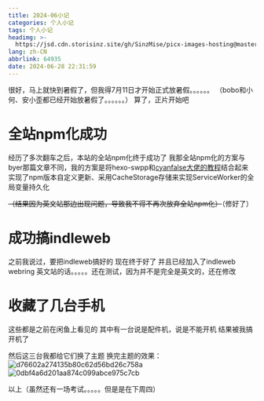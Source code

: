 ```yaml
---
title: 2024-06小记
categories: 个人小记
tags: 个人小记
headimg: >-
  https://jsd.cdn.storisinz.site/gh/SinzMise/picx-images-hosting@master/2024-06.361jrm7m2b.webp
lang: zh-CN
abbrlink: 64935
date: 2024-06-28 22:31:59
---
```

很好，马上就快到暑假了，但我得7月11日才开始正式放暑假。。。。。。
（bobo和小何、安小歪都已经开始放暑假了。。。。。。）
算了，正片开始吧
<!-- more -->
# 全站npm化成功
经历了多次翻车之后，本站的全站npm化终于成功了
我那全站npm化的方案与byer那篇文章不同，我的方案是将hexo-swpp和[cyanfalse大佬的教程](https://blog.eurekac.cn/p/d3c51290.html)结合起来
实现了npm版本自定义更新、采用CacheStorage存储来实现ServiceWorker的全局变量持久化

~~（结果因为英文站那边出现问题，导致我不得不再次放弃全站npm化）~~（修好了）

# 成功搞indleweb
之前我说过，要把indleweb搞好的
现在终于好了
并且已经加入了indleweb webring
英文站的话。。。。。还在测试，因为并不是完全是英文的，还在修改

# 收藏了几台手机
这些都是之前在闲鱼上看见的
其中有一台说是配件机，说是不能开机
结果被我搞开机了

然后这三台我都给它们换了主题
换完主题的效果：
![d76602a274135b80c62d56bd26c758a](https://jsd.cdn.storisinz.site/gh/SinzMise/picx-images-hosting@master/20240705/d76602a274135b80c62d56bd26c758a.4xuf2npsag.webp)
![0dbf4a6d201aa874c099abce975c7cb](https://jsd.cdn.storisinz.site/gh/SinzMise/picx-images-hosting@master/20240705/0dbf4a6d201aa874c099abce975c7cb.1lbp8a96lv.webp)

以上（虽然还有一场考试。。。。。但是是在下周四）